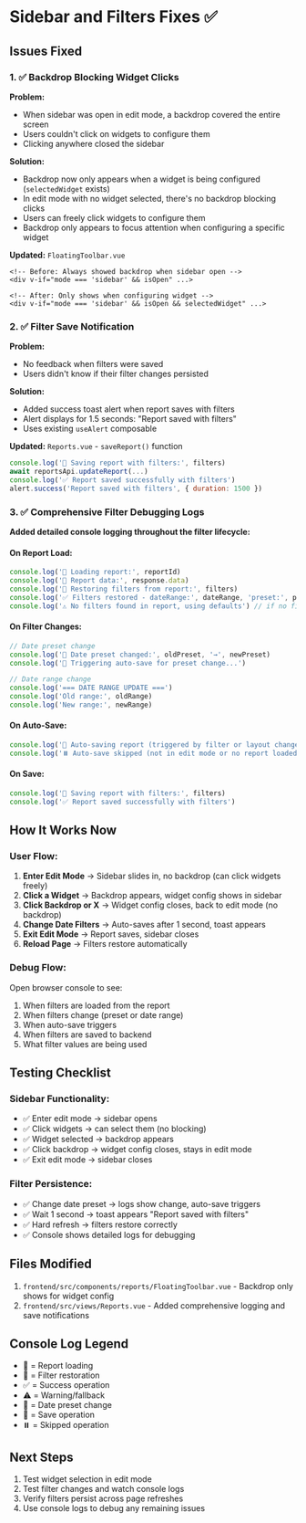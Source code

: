 # Sidebar and Filters Fixes ✅

## Issues Fixed

### 1. ✅ Backdrop Blocking Widget Clicks
**Problem:** 
- When sidebar was open in edit mode, a backdrop covered the entire screen
- Users couldn't click on widgets to configure them
- Clicking anywhere closed the sidebar

**Solution:**
- Backdrop now only appears when a widget is being configured (`selectedWidget` exists)
- In edit mode with no widget selected, there's no backdrop blocking clicks
- Users can freely click widgets to configure them
- Backdrop only appears to focus attention when configuring a specific widget

**Updated:** `FloatingToolbar.vue`
```vue
<!-- Before: Always showed backdrop when sidebar open -->
<div v-if="mode === 'sidebar' && isOpen" ...>

<!-- After: Only shows when configuring widget -->
<div v-if="mode === 'sidebar' && isOpen && selectedWidget" ...>
```

### 2. ✅ Filter Save Notification
**Problem:**
- No feedback when filters were saved
- Users didn't know if their filter changes persisted

**Solution:**
- Added success toast alert when report saves with filters
- Alert displays for 1.5 seconds: "Report saved with filters"
- Uses existing `useAlert` composable

**Updated:** `Reports.vue` - `saveReport()` function
```javascript
console.log('💾 Saving report with filters:', filters)
await reportsApi.updateReport(...)
console.log('✅ Report saved successfully with filters')
alert.success('Report saved with filters', { duration: 1500 })
```

### 3. ✅ Comprehensive Filter Debugging Logs
**Added detailed console logging throughout the filter lifecycle:**

#### On Report Load:
```javascript
console.log('📂 Loading report:', reportId)
console.log('📂 Report data:', response.data)
console.log('🔄 Restoring filters from report:', filters)
console.log('✅ Filters restored - dateRange:', dateRange, 'preset:', preset)
console.log('⚠️ No filters found in report, using defaults') // if no filters
```

#### On Filter Changes:
```javascript
// Date preset change
console.log('📅 Date preset changed:', oldPreset, '→', newPreset)
console.log('💾 Triggering auto-save for preset change...')

// Date range change  
console.log('=== DATE RANGE UPDATE ===')
console.log('Old range:', oldRange)
console.log('New range:', newRange)
```

#### On Auto-Save:
```javascript
console.log('💾 Auto-saving report (triggered by filter or layout change)...')
console.log('⏸️ Auto-save skipped (not in edit mode or no report loaded)')
```

#### On Save:
```javascript
console.log('💾 Saving report with filters:', filters)
console.log('✅ Report saved successfully with filters')
```

## How It Works Now

### User Flow:
1. **Enter Edit Mode** → Sidebar slides in, no backdrop (can click widgets freely)
2. **Click a Widget** → Backdrop appears, widget config shows in sidebar
3. **Click Backdrop or X** → Widget config closes, back to edit mode (no backdrop)
4. **Change Date Filters** → Auto-saves after 1 second, toast appears
5. **Exit Edit Mode** → Report saves, sidebar closes
6. **Reload Page** → Filters restore automatically

### Debug Flow:
Open browser console to see:
1. When filters are loaded from the report
2. When filters change (preset or date range)
3. When auto-save triggers
4. When filters are saved to backend
5. What filter values are being used

## Testing Checklist

### Sidebar Functionality:
- ✅ Enter edit mode → sidebar opens
- ✅ Click widgets → can select them (no blocking)
- ✅ Widget selected → backdrop appears
- ✅ Click backdrop → widget config closes, stays in edit mode
- ✅ Exit edit mode → sidebar closes

### Filter Persistence:
- ✅ Change date preset → logs show change, auto-save triggers
- ✅ Wait 1 second → toast appears "Report saved with filters"
- ✅ Hard refresh → filters restore correctly
- ✅ Console shows detailed logs for debugging

## Files Modified
1. `frontend/src/components/reports/FloatingToolbar.vue` - Backdrop only shows for widget config
2. `frontend/src/views/Reports.vue` - Added comprehensive logging and save notifications

## Console Log Legend
- 📂 = Report loading
- 🔄 = Filter restoration
- ✅ = Success operation
- ⚠️ = Warning/fallback
- 📅 = Date preset change
- 💾 = Save operation
- ⏸️ = Skipped operation

## Next Steps
1. Test widget selection in edit mode
2. Test filter changes and watch console logs
3. Verify filters persist across page refreshes
4. Use console logs to debug any remaining issues

